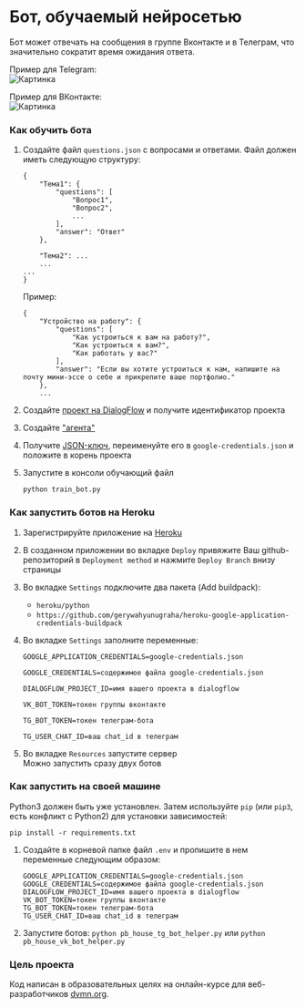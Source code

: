# Бот, обучаемый нейросетью

Бот может отвечать на сообщения в группе Вконтакте и в Телеграм, что значительно сократит время ожидания ответа.

Пример для Telegram:  
![Картинка][image1]  

Пример для ВКонтакте:  
![Картинка][image2]


### Как обучить бота
1. Создайте файл `questions.json` с вопросами и ответами. Файл должен иметь следующую структуру:
    ```
    {    
        "Тема1": {
            "questions": [
                "Вопрос1",
                "Вопрос2",
                ...
            ],
            "answer": "Ответ"
        },
   
        "Тема2": ...
        ...
    ...
    }
    ```
    Пример:
    ```
    { 
        "Устройство на работу": {
            "questions": [
                "Как устроиться к вам на работу?",
                "Как устроиться к вам?",
                "Как работать у вас?"         
            ],
            "answer": "Если вы хотите устроиться к нам, напишите на почту мини-эссе о себе и прикрепите ваше портфолио."
        },
        ...
    ```
    
1. Создайте [проект на DialogFlow] и получите идентификатор проекта 
2. Создайте ["агента"]
3. Получите [JSON-ключ], переименуйте его в `google-credentials.json` и положите в корень проекта   
4. Запустите в консоли обучающий файл 
   ```
   python train_bot.py
   ```


### Как запустить ботов на Heroku

1. Зарегистрируйте приложение на [Heroku]
2. В созданном приложении во вкладке `Deploy`
привяжите Ваш github-репозиторий в `Deployment method`
и нажмите `Deploy Branch` внизу страницы
3. Во вкладке `Settings` подключите два пакета (Add buildpack):
    * `heroku/python`
    * `https://github.com/gerywahyunugraha/heroku-google-application-credentials-buildpack`

3. Во вкладке `Settings` заполните переменные:
   ```
   GOOGLE_APPLICATION_CREDENTIALS=google-credentials.json
   
   GOOGLE_CREDENTIALS=содержимое файла google-credentials.json
   
   DIALOGFLOW_PROJECT_ID=имя вашего проекта в dialogflow
   
   VK_BOT_TOKEN=токен группы вконтакте

   TG_BOT_TOKEN=токен телеграм-бота
   
   TG_USER_CHAT_ID=ваш chat_id в телеграм
   ```
4. Во вкладке `Resources` запустите сервер  
   Можно запустить сразу двух ботов


### Как запустить на своей машине

Python3 должен быть уже установлен. 
Затем используйте `pip` (или `pip3`, есть конфликт с Python2) для установки зависимостей:
```
pip install -r requirements.txt
```

1. Создайте в корневой папке файл ```.env``` и пропишите в нем переменные следующим образом:  
    ```
    GOOGLE_APPLICATION_CREDENTIALS=google-credentials.json
    GOOGLE_CREDENTIALS=содержимое файла google-credentials.json
    DIALOGFLOW_PROJECT_ID=имя вашего проекта в dialogflow
    VK_BOT_TOKEN=токен группы вконтакте
    TG_BOT_TOKEN=токен телеграм-бота
    TG_USER_CHAT_ID=ваш chat_id в телеграм
    ```

2. Запустите ботов: ```python pb_house_tg_bot_helper.py``` или ```python pb_house_vk_bot_helper.py```


### Цель проекта

Код написан в образовательных целях на онлайн-курсе для веб-разработчиков 
[dvmn.org](https://dvmn.org/modules/chat-bots/lesson/support-bot/).

[проект на DialogFlow]: https://cloud.google.com/dialogflow/docs/quick/setup/ 
["агента"]: https://cloud.google.com/dialogflow/docs/quick/build-agent
[JSON-ключ]: https://cloud.google.com/docs/authentication/getting-started


[Heroku]: https://id.heroku.com/login "Heroku"


[image1]: https://dvmn.org/filer/canonical/1569214094/323/
[image2]: https://dvmn.org/filer/canonical/1569214089/322/
